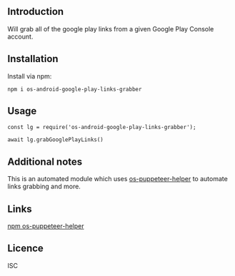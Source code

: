Introduction
------------

Will grab all of the google play links from a given Google Play Console account.

## Installation
Install via npm:
    
    npm i os-android-google-play-links-grabber

## Usage       

    const lg = require('os-android-google-play-links-grabber');
    
    await lg.grabGooglePlayLinks()

## Additional notes
This is an automated module which uses [os-puppeteer-helper](https://github.com/osfunapps/os-puppeteer-helper-npm) to automate links grabbing and more. 

## Links
[npm os-puppeteer-helper](https://github.com/osfunapps/os-puppeteer-helper-npm)

## Licence
ISC